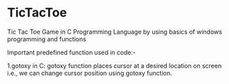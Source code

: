 # TicTacToe
Tic Tac Toe Game in C Programming Language by using basics of windows programming and functions

Important predefined function used in code:-


1.gotoxy in C: gotoxy function places cursor at a desired location on screen i.e., we can change cursor position using gotoxy function.
